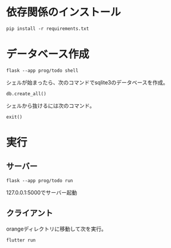 # 依存関係のインストール

```
pip install -r requirements.txt
```

# データベース作成

```
flask --app prog/todo shell
```

シェルが始まったら、次のコマンドでsqlite3のデータベースを作成。

```
db.create_all()
```

シェルから抜けるには次のコマンド。

```
exit()
```

# 実行

## サーバー

```
flask --app prog/todo run
```

127.0.0.1:5000でサーバー起動

## クライアント

orangeディレクトリに移動して次を実行。

```
flutter run
```
